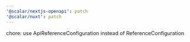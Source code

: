```yaml
---
'@scalar/nextjs-openapi': patch
'@scalar/nuxt': patch
---
```


chore: use ApiReferenceConfiguration instead of ReferenceConfiguration
